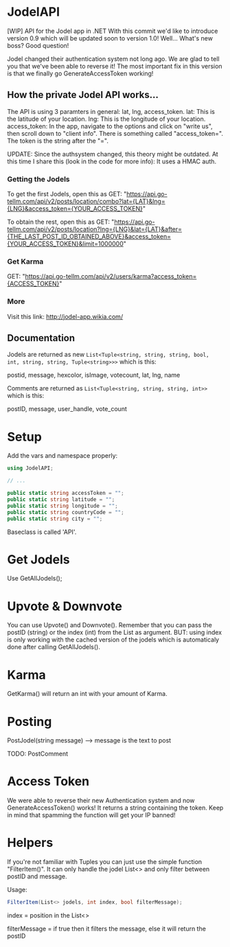 # JodelAPI
[WIP] API for the Jodel app in .NET
With this commit we'd like to introduce version 0.9 which will be updated soon to version 1.0! 
Well... What's new boss? Good question!

Jodel changed their authentication system not long ago. We are glad to tell you that we've been able to reverse it!
The most important fix in this version is that we finally go GenerateAccessToken working!

## How the private Jodel API works...

The API is using 3 paramters in general: lat, lng, access_token.
lat: This is the latitude of your location.
lng: This is the longitude of your location.
access_token: In the app, navigate to the options and click on "write us", then scroll down to "client info". There is something called "access_token=". The token is the string after the "=".

UPDATE: Since the authsystem changed, this theory might be outdated. At this time I share this (look in the code for more info): It uses a HMAC auth.


### Getting the Jodels

To get the first Jodels, open this as GET: "https://api.go-tellm.com/api/v2/posts/location/combo?lat={LAT}&lng={LNG}&access_token={YOUR_ACCESS_TOKEN}"

To obtain the rest, open this as GET:
"https://api.go-tellm.com/api/v2/posts/location?lng={LNG}&lat={LAT}&after={THE_LAST_POST_ID_OBTAINED_ABOVE}&access_token={YOUR_ACCESS_TOKEN}&limit=1000000"


### Get Karma

GET: "https://api.go-tellm.com/api/v2/users/karma?access_token={ACCESS_TOKEN}"


### More

Visit this link: http://jodel-app.wikia.com/


## Documentation

Jodels are returned as new ```List<Tuple<string, string, string, bool, int, string, string, Tuple<string>>>``` which is this: 

postid, message, hexcolor, isImage, votecount, lat, lng, name


Comments are returned as ```List<Tuple<string, string, string, int>>``` which is this: 

postID, message, user_handle, vote_count

# Setup

Add the vars and namespace properly:

```c#
using JodelAPI;

// ...

public static string accessToken = "";
public static string latitude = "";
public static string longitude = "";
public static string countryCode = "";
public static string city = "";
```

Baseclass is called 'API'.

# Get Jodels

Use GetAllJodels();


# Upvote & Downvote

You can use Upvote() and Downvote(). Remember that you can pass the postID (string) or the index (int) from the List as argument.
BUT: using index is only working with the cached version of the jodels which is automaticaly done after calling GetAllJodels(). 

# Karma

GetKarma() will return an int with your amount of Karma.


# Posting

PostJodel(string message) --> message is the text to post

TODO: PostComment


# Access Token

We were able to reverse their new Authentication system and now GenerateAccessToken() works! It returns a string containing the token.
Keep in mind that spamming the function will get your IP banned!


# Helpers

If you're not familiar with Tuples you can just use the simple function "FilterItem()". It can only handle the jodel List<> and only filter between postID and message.

Usage:
```c#
FilterItem(List<> jodels, int index, bool filterMessage);
```
index = position in the List<>

filterMessage = if true then it filters the message, else it will return the postID
